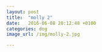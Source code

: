 ```yaml
---
layout: post
title:  "molly 2"
date:   2016-06-08 20:12:48 +0100
categories: dog
image_url: /img/molly-2.jpg

---
```

